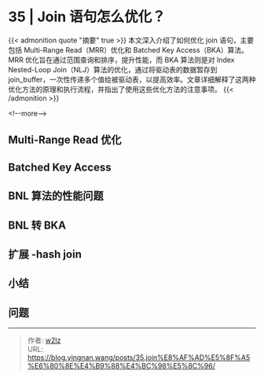# 35 | Join 语句怎么优化？


{{&lt; admonition quote &#34;摘要&#34; true &gt;}}
本文深入介绍了如何优化 join 语句，主要包括 Multi-Range Read（MRR）优化和 Batched Key Access（BKA）算法。MRR 优化旨在通过范围查询和排序，提升性能，而 BKA 算法则是对 Index Nested-Loop Join（NLJ）算法的优化，通过将驱动表的数据暂存到 join_buffer，一次性传递多个值给被驱动表，以提高效率。文章详细解释了这两种优化方法的原理和执行流程，并指出了使用这些优化方法的注意事项。
{{&lt; /admonition &gt;}}

&lt;!--more--&gt;

## Multi-Range Read 优化

## Batched Key Access

## BNL 算法的性能问题

## BNL 转 BKA

## 扩展 -hash join

## 小结

## 问题


---

> 作者: [w2lz](https://github.com/w2lz)  
> URL: https://blog.yingnan.wang/posts/35.join%E8%AF%AD%E5%8F%A5%E6%80%8E%E4%B9%88%E4%BC%98%E5%8C%96/  

